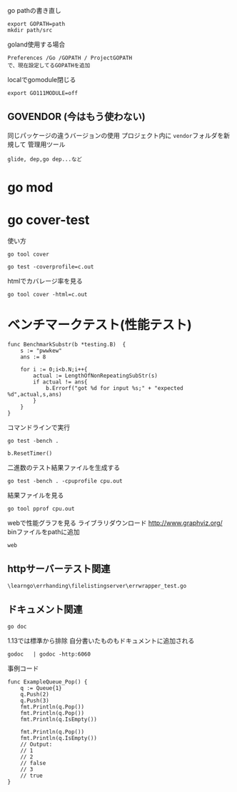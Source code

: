 go pathの書き直し

```text
export GOPATH=path
mkdir path/src
```
goland使用する場合

```
Preferences /Go /GOPATH / ProjectGOPATH
で、現在設定してるGOPATHを追加
```

localでgomodule閉じる

```text
export GO111MODULE=off
```

## GOVENDOR (今はもう使わない)
同じパッケージの違うバージョンの使用
プロジェクト内に `vendor`フォルダを新規して
管理用ツール

```
glide, dep,go dep...など
```

# go mod

# go cover-test
使い方
```text
go tool cover
```

```text
go test -coverprofile=c.out
```

htmlでカバレージ率を見る
```text
go tool cover -html=c.out
```

# ベンチマークテスト(性能テスト)

```text
func BenchmarkSubstr(b *testing.B)  {
	s := "pwwkew"
	ans := 8
	
	for i := 0;i<b.N;i++{
		actual := LengthOfNonRepeatingSubStr(s)
		if actual != ans{
			b.Errorf("got %d for input %s;" + "expected %d",actual,s,ans)
		}	
	}
}
```
コマンドラインで実行
```text
go test -bench .
```
```text
b.ResetTimer()
```

二進数のテスト結果ファイルを生成する

```text
go test -bench . -cpuprofile cpu.out
```
結果ファイルを見る
```text
go tool pprof cpu.out
```
webで性能グラフを見る 
ライブラリダウンロード  http://www.graphviz.org/  binファイルをpathに追加
```text
web
```

## httpサーバーテスト関連

```text
\learngo\errhanding\filelistingserver\errwrapper_test.go
```

## ドキュメント関連

```text
go doc
```
1.13では標準から排除 自分書いたものもドキュメントに追加される
```text
godoc   | godoc -http:6060
```

事例コード
```gotemplate
func ExampleQueue_Pop() {
	q := Queue{1}
	q.Push(2)
	q.Push(3)
	fmt.Println(q.Pop())
	fmt.Println(q.Pop())
	fmt.Println(q.IsEmpty())

	fmt.Println(q.Pop())
	fmt.Println(q.IsEmpty())
	// Output:
	// 1
	// 2
	// false
	// 3
	// true
}
```